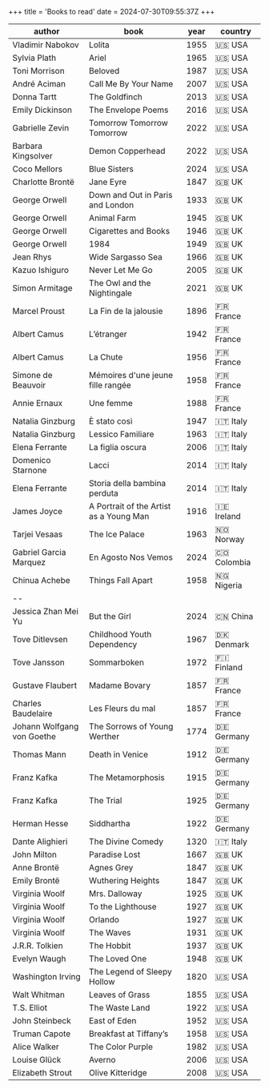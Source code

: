 +++
title = 'Books to read'
date = 2024-07-30T09:55:37Z
+++

| author | book | year | country |
| --- | --- | --- | --- |
| Vladimir Nabokov | Lolita | 1955 | 🇺🇸 USA |
| Sylvia Plath | Ariel | 1965 | 🇺🇸 USA |
| Toni Morrison | Beloved | 1987 | 🇺🇸 USA |
| André Aciman | Call Me By Your Name | 2007 | 🇺🇸 USA |
| Donna Tartt | The Goldfinch | 2013 | 🇺🇸 USA |
| Emily Dickinson | The Envelope Poems | 2016 | 🇺🇸 USA |
| Gabrielle Zevin | Tomorrow Tomorrow Tomorrow | 2022 | 🇺🇸 USA |
| Barbara Kingsolver | Demon Copperhead | 2022 | 🇺🇸 USA |
| Coco Mellors | Blue Sisters | 2024 | 🇺🇸 USA |
| Charlotte Brontë | Jane Eyre | 1847 | 🇬🇧 UK |
| George Orwell | Down and Out in Paris and London | 1933 | 🇬🇧 UK |
| George Orwell | Animal Farm | 1945 | 🇬🇧 UK |
| George Orwell | Cigarettes and Books | 1946 | 🇬🇧 UK |
| George Orwell | 1984 | 1949 | 🇬🇧 UK |
| Jean Rhys | Wide Sargasso Sea | 1966 | 🇬🇧 UK |
| Kazuo Ishiguro | Never Let Me Go | 2005 | 🇬🇧 UK |
| Simon Armitage | The Owl and the Nightingale | 2021 | 🇬🇧 UK |
| Marcel Proust | La Fin de la jalousie | 1896 | 🇫🇷 France |
| Albert Camus | L’étranger | 1942 | 🇫🇷 France |
| Albert Camus | La Chute | 1956 | 🇫🇷 France |
| Simone de Beauvoir | Mémoires d'une jeune fille rangée | 1958 | 🇫🇷 France |
| Annie Ernaux | Une femme | 1988 | 🇫🇷 France |
| Natalia Ginzburg | È stato così | 1947 | 🇮🇹 Italy |
| Natalia Ginzburg | Lessico Familiare | 1963 | 🇮🇹 Italy |
| Elena Ferrante | La figlia oscura | 2006 | 🇮🇹 Italy |
| Domenico Starnone | Lacci | 2014 | 🇮🇹 Italy |
| Elena Ferrante | Storia della bambina perduta | 2014 | 🇮🇹 Italy |
| James Joyce | A Portrait of the Artist as a Young Man | 1916 | 🇮🇪 Ireland |
| Tarjei Vesaas | The Ice Palace | 1963 | 🇳🇴 Norway |
| Gabriel Garcia Marquez | En Agosto Nos Vemos | 2024 | 🇨🇴 Colombia |
| Chinua Achebe | Things Fall Apart | 1958 | 🇳🇬 Nigeria |
| -- |
| Jessica Zhan Mei Yu | But the Girl | 2024 | 🇨🇳 China |
| Tove Ditlevsen | Childhood Youth Dependency | 1967 | 🇩🇰 Denmark |
| Tove Jansson | Sommarboken | 1972 | 🇫🇮 Finland |
| Gustave Flaubert | Madame Bovary | 1857 | 🇫🇷 France |
| Charles Baudelaire | Les Fleurs du mal | 1857 | 🇫🇷 France |
| Johann Wolfgang von Goethe | The Sorrows of Young Werther | 1774 | 🇩🇪 Germany |
| Thomas Mann | Death in Venice | 1912 | 🇩🇪 Germany |
| Franz Kafka | The Metamorphosis | 1915 | 🇩🇪 Germany |
| Franz Kafka | The Trial | 1925 | 🇩🇪 Germany |
| Herman Hesse | Siddhartha | 1922 | 🇩🇪 Germany |
| Dante Alighieri | The Divine Comedy | 1320 | 🇮🇹 Italy |
| John Milton | Paradise Lost | 1667 | 🇬🇧 UK |
| Anne Brontë | Agnes Grey | 1847 | 🇬🇧 UK |
| Emily Brontë | Wuthering Heights | 1847 | 🇬🇧 UK |
| Virginia Woolf | Mrs. Dalloway | 1925 | 🇬🇧 UK |
| Virginia Woolf | To the Lighthouse | 1927 | 🇬🇧 UK |
| Virginia Woolf | Orlando | 1927 | 🇬🇧 UK |
| Virginia Woolf | The Waves | 1931 | 🇬🇧 UK |
| J.R.R. Tolkien | The Hobbit | 1937 | 🇬🇧 UK |
| Evelyn Waugh | The Loved One | 1948 | 🇬🇧 UK |
| Washington Irving | The Legend of Sleepy Hollow | 1820 | 🇺🇸 USA |
| Walt Whitman | Leaves of Grass | 1855 | 🇺🇸 USA |
| T.S. Elliot | The Waste Land | 1922 | 🇺🇸 USA |
| John Steinbeck | East of Eden | 1952 | 🇺🇸 USA |
| Truman Capote | Breakfast at Tiffany’s | 1958 | 🇺🇸 USA |
| Alice Walker | The Color Purple | 1982 | 🇺🇸 USA |
| Louise Glück | Averno | 2006 | 🇺🇸 USA |
| Elizabeth Strout | Olive Kitteridge | 2008 | 🇺🇸 USA |
